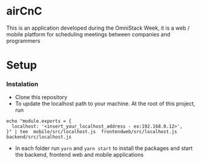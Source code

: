 # airCnC
This is an application developed during the OmniStack Week, it is a web / mobile platform for scheduling meetings between companies and programmers


# Setup

### Instalation

- Clone this repository
- To update the localhost path to your machine. At the root of this project, run
```
echo "module.exports = {
  localhost: '<insert_your_localhost_address - ex:192.168.0.12>',
}" | tee  mobile/src/localhost.js  frontendweb/src/localhost.js backend/src/localhost.js

```
- In each folder run `yarn` and `yarn start` to install the packages and start the backend, frontend web and mobile applications
